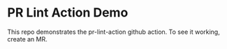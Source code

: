# PR Lint Action Demo

This repo demonstrates the pr-lint-action github action.  To see it working, create an MR.